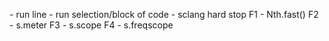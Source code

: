 <A-e> - run line
<A-w> - run selection/block of code 
<A-q> - sclang hard stop 
F1 - Nth.fast()
F2 - s.meter
F3 - s.scope
F4 - s.freqscope
